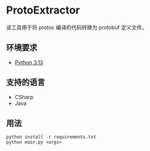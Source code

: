 # ProtoExtractor

该工具用于将 protoc 编译的代码转换为 protobuf 定义文件。

## 环境要求
- [Python 3.13](https://www.python.org/)

## 支持的语言
- CSharp
- Java

## 用法
```
python install -r requirements.txt
python main.py <args>
```